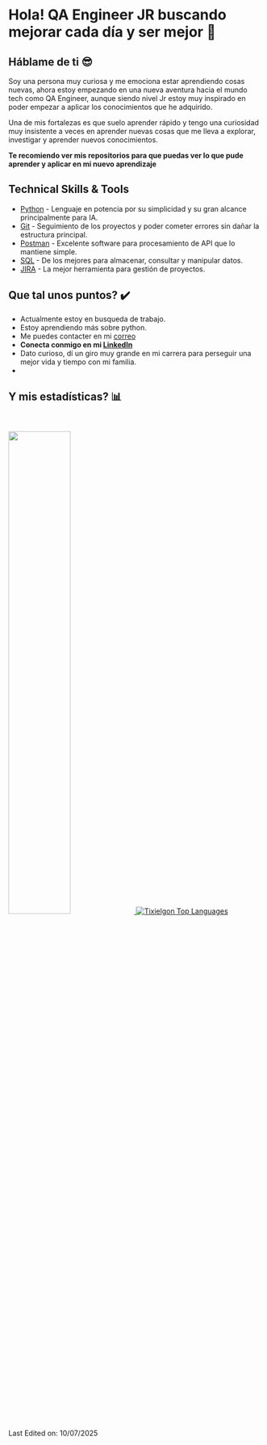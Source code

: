 # Hola! QA Engineer JR buscando mejorar cada día y ser mejor :wave:

## Háblame de ti :sunglasses:

Soy una persona muy curiosa y me emociona estar aprendiendo cosas nuevas, ahora estoy empezando en una nueva aventura hacia el mundo tech como QA Engineer, aunque siendo nivel Jr estoy muy inspirado en poder empezar a aplicar los conocimientos que he adquirido.

Una de mis fortalezas es que suelo aprender rápido y tengo una curiosidad muy insistente a veces en aprender nuevas cosas que me lleva a explorar, investigar y aprender nuevos conocimientos.

**Te recomiendo ver mis repositorios para que puedas ver lo que pude aprender y aplicar en mi nuevo aprendizaje**


## Technical Skills & Tools

- [Python](https://docs.python.org/3/) - Lenguaje en potencia por su simplicidad y su gran alcance principalmente para IA.
- [Git](https://git-scm.com/) - Seguimiento de los proyectos y poder cometer errores sin dañar la estructura principal.
- [Postman](https://learning.postman.com/docs/introduction/overview/) - Excelente software para procesamiento de API que lo mantiene simple.
- [SQL](https://es.wikipedia.org/wiki/SQL) - De los mejores para almacenar, consultar y manipular datos.
- [JIRA](https://www.atlassian.com/es/software/jira/guides/getting-started/introduction#what-is-jira-software) - La mejor herramienta para gestión de proyectos.


## Que tal unos puntos? :heavy_check_mark:

- Actualmente estoy en busqueda de trabajo.
- Estoy aprendiendo más sobre python.
- Me puedes contacter en mi  [correo](mailto:jesus_emanuel_hb@hotmail.com)
- **Conecta conmigo en mi [LinkedIn](https://www.linkedin.com/in/jemanuelhb0394/)**
- Dato curioso, dí un giro muy grande en mi carrera para perseguir una mejor vida y tiempo con mi familia.
- 
## Y mis estadísticas? :bar_chart:

<br/>
<p align="left">
  <a href="https://abhigyantrips.dev/">
  <img width="49.5%" src="https://github-readme-stats.vercel.app/api?username=Tixielgon&show_icons=true&theme=gruvbox&hide_border=true" />
    <img src="https://github-readme-stats.vercel.app/api/top-langs/?username=Tixielgon&layout=compact&theme=gruvbox&hide_border=true" alt="Tixielgon Top Languages"/>
  </a>
</p>
<br>

Last Edited on: 10/07/2025
